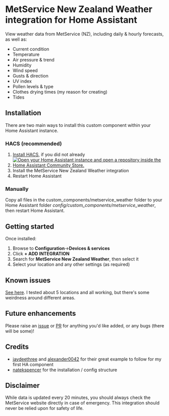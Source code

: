 # MetService New Zealand Weather integration for Home Assistant
View weather data from MetService (NZ), including daily & hourly forecasts, as well as:

* Current condition
* Temperature
* Air pressure & trend
* Humidity
* Wind speed
* Gusts & direction
* UV index
* Pollen levels & type
* Clothes drying times (my reason for creating)
* Tides

## Installation
There are two main ways to install this custom component within your Home Assistant instance.

### HACS (recommended)
1. [Install HACS](https://hacs.xyz/docs/setup/download), if you did not already
2. [![Open your Home Assistant instance and open a repository inside the Home Assistant Community Store.](https://my.home-assistant.io/badges/hacs_repository.svg)](https://my.home-assistant.io/redirect/hacs_repository/?owner=ciejer&repository=metservice-weather&category=integration)
3. Install the MetService New Zealand Weather integration
4. Restart Home Assistant

### Manually
Copy all files in the custom_components/metservice_weather folder to your Home Assistant folder *config/custom_components/metservice_weather*, then restart Home Assistant.

## Getting started
Once installed:

1. Browse to **Configuration**->**Devices & services**
2. Click **+ ADD INTEGRATION**
3. Search for **MetService New Zealand Weather**, then select it
4. Select your location and any other settings (as required)

## Known issues
[See here](https://github.com/ciejer/metservice-weather/issues). I tested about 5 locations and all working, but there's some weirdness around different areas.

## Future enhancements
Please raise an [issue](https://github.com/ciejer/metservice-weather/issues) or [PR](https://github.com/ciejer/metservice-weather/pulls) for anything you'd like added, or any bugs (there will be some)!

## Credits
* [jaydeethree](https://github.com/jaydeethree/Home-Assistant-weatherdotcom) and [alexander0042](https://github.com/alexander0042/pirate-weather-ha/tree/master/custom_components/pirateweather) for their great example to follow for my first HA component
* [natekspencer](https://github.com/natekspencer/hacs-vivint) for the installation / config structure

## Disclaimer
While data is updated every 20 minutes, you should always check the MetService website directly in case of emergency. This integration should never be relied upon for safety of life.
